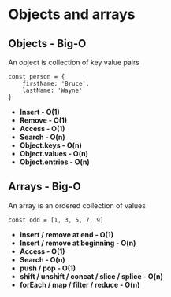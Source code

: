 # Objects and arrays
## Objects - Big-O
An object is collection of key value pairs

```
const person = {
    firstName: 'Bruce',
    lastName: 'Wayne'
}
```

- **Insert - O(1)**
- **Remove - O(1)**
- **Access - O(1)**
- **Search - O(n)**
- **Object.keys - O(n)**
- **Object.values - O(n)**
- **Object.entries - O(n)**


## Arrays - Big-O
An array is an ordered collection of values

```
const odd = [1, 3, 5, 7, 9]
```

- **Insert / remove at end - O(1)**
- **Insert / remove at beginning - O(n)**
- **Access - O(1)**
- **Search - O(n)**
- **push / pop - O(1)**
- **shift / unshift / concat / slice / splice - O(n)**
- **forEach / map / filter / reduce - O(n)**

